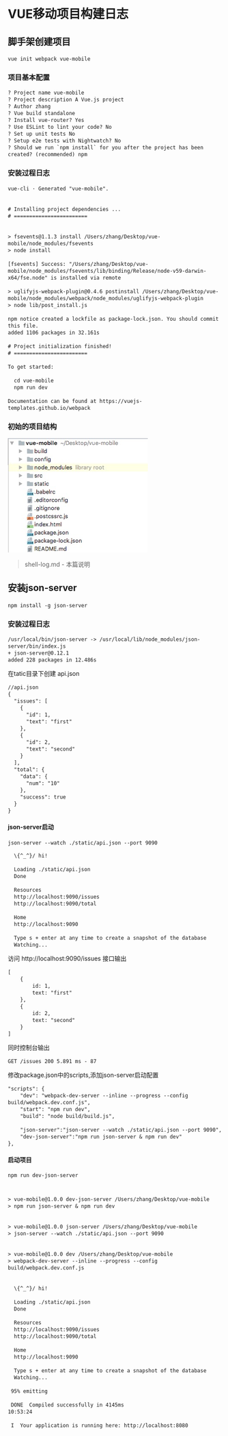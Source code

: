 # VUE移动项目构建日志

## 脚手架创建项目

`vue init webpack vue-mobile`

### 项目基本配置

	? Project name vue-mobile
	? Project description A Vue.js project
	? Author zhang
	? Vue build standalone
	? Install vue-router? Yes
	? Use ESLint to lint your code? No
	? Set up unit tests No
	? Setup e2e tests with Nightwatch? No
	? Should we run `npm install` for you after the project has been created? (recommended) npm
	
### 安装过程日志

	vue-cli · Generated "vue-mobile".
	
	
	# Installing project dependencies ...
	# ========================
	
	
	> fsevents@1.1.3 install /Users/zhang/Desktop/vue-mobile/node_modules/fsevents
	> node install
	
	[fsevents] Success: "/Users/zhang/Desktop/vue-mobile/node_modules/fsevents/lib/binding/Release/node-v59-darwin-x64/fse.node" is installed via remote
	
	> uglifyjs-webpack-plugin@0.4.6 postinstall /Users/zhang/Desktop/vue-mobile/node_modules/webpack/node_modules/uglifyjs-webpack-plugin
	> node lib/post_install.js
	
	npm notice created a lockfile as package-lock.json. You should commit this file.
	added 1106 packages in 32.161s
	
	# Project initialization finished!
	# ========================
	
	To get started:
	
	  cd vue-mobile
	  npm run dev
	
	Documentation can be found at https://vuejs-templates.github.io/webpack	
### 初始的项目结构

![项目结构](./static/demo.jpg)
>shell-log.md - 本篇说明


## 安装json-server

`npm install -g json-server`

### 安装过程日志

	/usr/local/bin/json-server -> /usr/local/lib/node_modules/json-server/bin/index.js
	+ json-server@0.12.1
	added 228 packages in 12.486s
	
在tatic目录下创建	api.json 

	//api.json
	{
	  "issues": [
	    {
	      "id": 1,
	      "text": "first"
	    },
	    {
	      "id": 2,
	      "text": "second"
	    }
	  ],
	  "total": {
	    "data": {
	      "num": "10"
	    },
	    "success": true
	  }
	}
#### json-server启动

`json-server --watch ./static/api.json --port 9090
`
	
	  \{^_^}/ hi!
	
	  Loading ./static/api.json
	  Done
	
	  Resources
	  http://localhost:9090/issues
	  http://localhost:9090/total
	
	  Home
	  http://localhost:9090
	
	  Type s + enter at any time to create a snapshot of the database
	  Watching...

访问 http://localhost:9090/issues 接口输出

	[
		{
			id: 1,
			text: "first"
		},
		{
			id: 2,
			text: "second"
		}
	]
同时控制台输出

	GET /issues 200 5.891 ms - 87
	

修改package.json中的scripts,添加json-server启动配置

	"scripts": {
    	"dev": "webpack-dev-server --inline --progress --config build/webpack.dev.conf.js",
    	"start": "npm run dev",
    	"build": "node build/build.js",
    	
    	"json-server":"json-server --watch ./static/api.json --port 9090",
    	"dev-json-server":"npm run json-server & npm run dev"
  	},



#### 启动项目
 
	npm run dev-json-server
# 
	> vue-mobile@1.0.0 dev-json-server /Users/zhang/Desktop/vue-mobile
	> npm run json-server & npm run dev
	
	
	> vue-mobile@1.0.0 json-server /Users/zhang/Desktop/vue-mobile
	> json-server --watch ./static/api.json --port 9090
	
	
	> vue-mobile@1.0.0 dev /Users/zhang/Desktop/vue-mobile
	> webpack-dev-server --inline --progress --config build/webpack.dev.conf.js
	
	
	  \{^_^}/ hi!
	
	  Loading ./static/api.json
	  Done
	
	  Resources
	  http://localhost:9090/issues
	  http://localhost:9090/total
	
	  Home
	  http://localhost:9090
	
	  Type s + enter at any time to create a snapshot of the database
	  Watching...
	
	 95% emitting                                                                        
	
	 DONE  Compiled successfully in 4145ms                                                                                                                                                   10:53:24
	
	 I  Your application is running here: http://localhost:8080  
